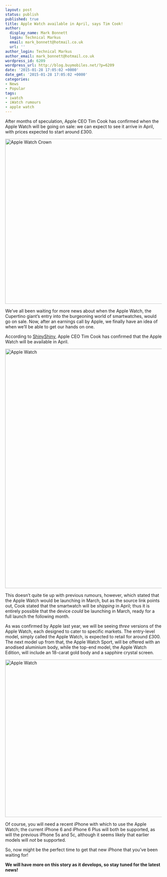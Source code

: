 ```yaml
---
layout: post
status: publish
published: true
title: Apple Watch available in April, says Tim Cook!
author:
  display_name: Mark Bonnett
  login: Technical Markus
  email: mark_bonnett@hotmail.co.uk
  url: ''
author_login: Technical Markus
author_email: mark_bonnett@hotmail.co.uk
wordpress_id: 6209
wordpress_url: http://blog.buymobiles.net/?p=6209
date: '2015-01-28 17:05:02 +0000'
date_gmt: '2015-01-28 17:05:02 +0000'
categories:
- News
- Popular
tags:
- iwatch
- iWatch rumours
- apple watch
---
```

<p><span class="postStandFirst">After months of speculation, Apple CEO Tim Cook has confirmed when the Apple Watch will be going on sale: we can expect to see it arrive in April, with prices expected to start around &pound;300.</span></p>
<p><img class="aligncenter size-large wp-image-5149" src="https://a1comms-blog-buymobiles.storage.googleapis.com/2014/09/Screen-Shot-2014-09-10-at-16.16.27-1024x566.png" alt="Apple Watch Crown" width="960" height="530" /></p>
<p>We&rsquo;ve all been waiting for more news about when the Apple Watch, the Cupertino giant&rsquo;s entry into the burgeoning world of smartwatches, would go on sale. Now, after an earnings call by Apple, we finally have an idea of when we&rsquo;ll be able to get our hands on one.</p>
<p>According to <a href="http://www.shinyshiny.tv/2015/01/apple-watch-will-arrive-april-according-tim-cook.html">ShinyShiny</a>, Apple CEO Tim Cook has confirmed that the Apple Watch will be available in April.</p>
<p><img class="aligncenter size-full wp-image-5146" src="https://a1comms-blog-buymobiles.storage.googleapis.com/2014/09/watch-6.png" alt="Apple Watch" width="972" height="769" /></p>
<p>This doesn&rsquo;t quite tie up with previous rumours, however, which stated that the Apple Watch would be launching in March, but as the source link points out, Cook stated that the smartwatch will be <em>shipping</em> in April; thus it is entirely possible that the device <em>could</em> be launching in March, ready for a full launch the following month.</p>
<p>As was confirmed by Apple last year, we will be seeing <em>three</em> versions of the Apple Watch, each designed to cater to specific markets. The entry-level model, simply called the Apple Watch, is expected to retail for around &pound;300. The next model up from that, the Apple Watch Sport, will be offered with an anodised aluminium body, while the top-end model, the Apple Watch Edition, will include an 18-carat gold body and a sapphire crystal screen.</p>
<p><img class="aligncenter size-large wp-image-5151" src="https://a1comms-blog-buymobiles.storage.googleapis.com/2014/09/Watch-2-1024x540.png" alt="Apple Watch" width="960" height="506" /></p>
<p>Of course, you will need a recent iPhone with which to use the Apple Watch; the current iPhone 6 and iPhone 6 Plus will both be supported, as will the previous iPhone 5s and 5c, although it seems likely that earlier models will <em>not</em> be supported.</p>
<p>So, now might be the perfect time to get that new iPhone that you&rsquo;ve been waiting for!</p>
<p><strong>We will have more on this story as it develops, so stay tuned for the latest news!</strong></p>
